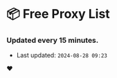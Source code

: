 # :package: Free Proxy List
### Updated every 15 minutes.

- Last updated: `2024-08-28 09:23`

:heart:
